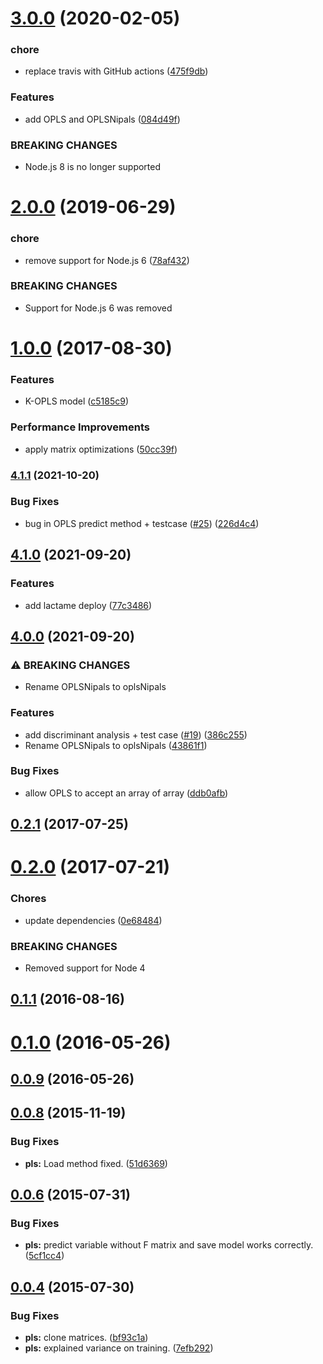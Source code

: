 # [3.0.0](https://github.com/mljs/pls/compare/v2.0.0...v3.0.0) (2020-02-05)


### chore

* replace travis with GitHub actions ([475f9db](https://github.com/mljs/pls/commit/475f9db441a4a60671c441d32e30b93082f4ed9a))


### Features

* add OPLS and OPLSNipals ([084d49f](https://github.com/mljs/pls/commit/084d49fd822d249c3d2775992cb99c9399cd9685))


### BREAKING CHANGES

* Node.js 8 is no longer supported



# [2.0.0](https://github.com/mljs/pls/compare/v1.0.0...v2.0.0) (2019-06-29)


### chore

* remove support for Node.js 6 ([78af432](https://github.com/mljs/pls/commit/78af432))


### BREAKING CHANGES

* Support for Node.js 6 was removed



<a name="1.0.0"></a>
# [1.0.0](https://github.com/mljs/pls/compare/v0.2.1...v1.0.0) (2017-08-30)


### Features

* K-OPLS model ([c5185c9](https://github.com/mljs/pls/commit/c5185c9))


### Performance Improvements

* apply matrix optimizations ([50cc39f](https://github.com/mljs/pls/commit/50cc39f))



<a name="0.2.1"></a>
### [4.1.1](https://www.github.com/mljs/pls/compare/v4.1.0...v4.1.1) (2021-10-20)


### Bug Fixes

* bug in OPLS predict method + testcase ([#25](https://www.github.com/mljs/pls/issues/25)) ([226d4c4](https://www.github.com/mljs/pls/commit/226d4c4dfe7542432e243d74dbeb3c2cd407089a))

## [4.1.0](https://www.github.com/mljs/pls/compare/v4.0.0...v4.1.0) (2021-09-20)


### Features

* add lactame deploy ([77c3486](https://www.github.com/mljs/pls/commit/77c3486098cc4a2ec9eeb591995ed5bfaa7bdb6b))

## [4.0.0](https://www.github.com/mljs/pls/compare/v3.0.0...v4.0.0) (2021-09-20)


### ⚠ BREAKING CHANGES

* Rename OPLSNipals to oplsNipals

### Features

* add discriminant analysis + test case ([#19](https://www.github.com/mljs/pls/issues/19)) ([386c255](https://www.github.com/mljs/pls/commit/386c255163eed1876d3c7a070338f3b8e0edb138))
* Rename OPLSNipals to oplsNipals ([43861f1](https://www.github.com/mljs/pls/commit/43861f1869f4478dc632641d0a9bbc11d893b00d))


### Bug Fixes

* allow OPLS to accept an array of array ([ddb0afb](https://www.github.com/mljs/pls/commit/ddb0afb2bbe5156f0624128e777e3222ee1c67c3))

## [0.2.1](https://github.com/mljs/pls/compare/v0.2.0...v0.2.1) (2017-07-25)



<a name="0.2.0"></a>
# [0.2.0](https://github.com/mljs/pls/compare/v0.1.1...v0.2.0) (2017-07-21)


### Chores

* update dependencies ([0e68484](https://github.com/mljs/pls/commit/0e68484))


### BREAKING CHANGES

* Removed support for Node 4



<a name="0.1.1"></a>
## [0.1.1](https://github.com/mljs/pls/compare/v0.1.0...v0.1.1) (2016-08-16)



<a name="0.1.0"></a>
# [0.1.0](https://github.com/mljs/pls/compare/v0.0.9...v0.1.0) (2016-05-26)



<a name="0.0.9"></a>
## [0.0.9](https://github.com/mljs/pls/compare/v0.0.8...v0.0.9) (2016-05-26)



<a name="0.0.8"></a>
## [0.0.8](https://github.com/mljs/pls/compare/v0.0.6...v0.0.8) (2015-11-19)


### Bug Fixes

* **pls:** Load method fixed. ([51d6369](https://github.com/mljs/pls/commit/51d6369))



<a name="0.0.6"></a>
## [0.0.6](https://github.com/mljs/pls/compare/v0.0.4...v0.0.6) (2015-07-31)


### Bug Fixes

* **pls:** predict variable without F matrix and save model works correctly. ([5cf1cc4](https://github.com/mljs/pls/commit/5cf1cc4))



<a name="0.0.4"></a>
## [0.0.4](https://github.com/mljs/pls/compare/7efb292...v0.0.4) (2015-07-30)


### Bug Fixes

* **pls:** clone matrices. ([bf93c1a](https://github.com/mljs/pls/commit/bf93c1a))
* **pls:** explained variance on training. ([7efb292](https://github.com/mljs/pls/commit/7efb292))
